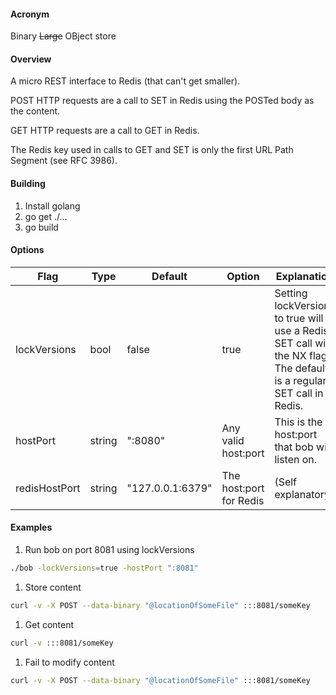 #### Acronym

Binary ~~Large~~ OBject store

#### Overview

A micro REST interface to Redis (that can't get smaller).

POST HTTP requests are a call to SET in Redis using the POSTed body as the content.

GET HTTP requests are a call to GET in Redis.

The Redis key used in calls to GET and SET is only the first URL Path Segment (see RFC 3986).

#### Building
 1. Install golang
 2. go get ./...
 3. go build

#### Options

Flag | Type | Default | Option | Explanation
---- | ---- | ------- | ------ | ----
lockVersions | bool | false | true | Setting lockVersions to true will use a Redis SET call with the NX flag. The default is a regular SET call in Redis.
hostPort | string | ":8080" | Any valid host:port | This is the host:port that bob will listen on.
redisHostPort | string | "127.0.0.1:6379" | The host:port for Redis |(Self explanatory)

#### Examples

 1. Run bob on port 8081 using lockVersions
```bash
./bob -lockVersions=true -hostPort ":8081"
```
 1. Store content
```bash
curl -v -X POST --data-binary "@locationOfSomeFile" :::8081/someKey
```
 1. Get content
```bash
curl -v :::8081/someKey
```
 1. Fail to modify content
```bash
curl -v -X POST --data-binary "@locationOfSomeFile" :::8081/someKey
```
